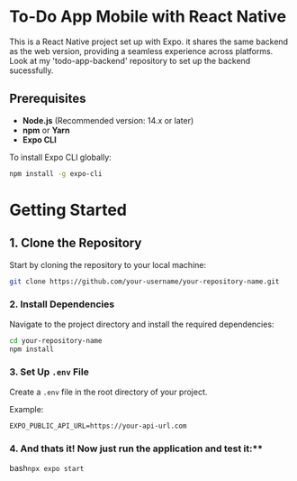 # To-Do App Mobile with React Native

This is a React Native project set up with Expo. it shares the same backend as the web version, providing a seamless experience across platforms. Look at my 'todo-app-backend' repository to set up the backend sucessfully.

## Prerequisites

- **Node.js** (Recommended version: 14.x or later)
- **npm** or **Yarn**
- **Expo CLI**

To install Expo CLI globally:
```bash
npm install -g expo-cli
```
# Getting Started

## 1. Clone the Repository

Start by cloning the repository to your local machine:

```bash
git clone https://github.com/your-username/your-repository-name.git
```
### 2. Install Dependencies

Navigate to the project directory and install the required dependencies:

```bash 
cd your-repository-name 
npm install
```

### 3. Set Up `.env` File

Create a `.env` file in the root directory of your project.

Example:

```EXPO_PUBLIC_API_URL=https://your-api-url.com```

### 4. And thats it! Now just run the application and test it:**
bash```npx expo start```